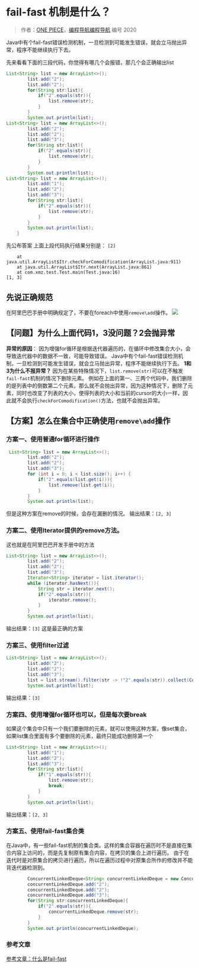 # fail-fast 机制是什么？

> 作者：[ONE PIECE](https://blog.csdn.net/weixin_51675464?type=blog)，[编程导航编程导航](https://wx.zsxq.com/dweb2/index/group/51122858222824) 编号 2020

Java中有个fail-fast错误检测机制，一旦检测到可能发生错误，就会立马抛出异常，程序不能继续执行下去。

先来看看下面的三段代码，你觉得有哪几个会报错，那几个会正确输出list

```java
List<String> list = new ArrayList<>();
        list.add("2");
        list.add("2");
        for(String str:list){
            if("2".equals(str)){
                list.remove(str);
            }
        }
        System.out.println(list);
List<String> list = new ArrayList<>();
        list.add("2");
        list.add("2");
        list.add("3");
        for(String str:list){
            if("2".equals(str)){
                list.remove(str);
            }
        }
        System.out.println(list);
List<String> list = new ArrayList<>();
        list.add("1");
        list.add("2");
        list.add("3");
        for(String str:list){
            if("2".equals(str)){
                list.remove(str);
            }
        }
        System.out.println(list);
    }
```

先公布答案 上面上段代码执行结果分别是： `[2]`

```Exception
	at java.util.ArrayList$Itr.checkForComodification(ArrayList.java:911)
	at java.util.ArrayList$Itr.next(ArrayList.java:861)
	at com.xmz.test.Test.main(Test.java:16)
[1, 3]
```

## 先说正确规范

在阿里巴巴手册中明确规定了，不要在foreach中使用`remove\add`操作。 ![](https://pic.yupi.icu/5563/202311300826859.png)

## 【问题】为什么上面代码1，3没问题？2会抛异常

**异常的原因**： 因为增强for循环是根据迭代器遍历的，在循环中修改集合大小，会导致迭代器中的数据不一致，可能导致错误。 Java中有个fail-fast错误检测机制，一旦检测到可能发生错误，就会立马抛出异常，程序不能继续执行下去。 **1和3为什么不报异常？** 因为在某些特殊情况下，`list.remove(str)`可以在不触发`fail-fast`机制的情况下删除元素。 例如在上面的第一、三两个代码中，我们删除的是列表中的倒数第二个元素，那么就不会抛出异常，因为这种情况下，删除了元素，同时也改变了列表的大小，使得列表的大小和当前的cursor的大小一样，因此就不会执行`checkForComodification()`方法，也就不会抛出异常。

## 【方案】怎么在集合中正确使用`remove\add`操作

### 方案一、使用普通for循环进行操作

```java
 List<String> list = new ArrayList<>();
        list.add("2");
        list.add("2");
        list.add("3");
        for (int i = 0; i < list.size(); i++) {
            if("2".equals(list.get(i))){
                list.remove(list.get(i));
            }
        }
        System.out.println(list);
```

但是这种方案在remove的时候，会存在漏删的情况。 输出结果：`[2, 3]`

### 方案二、使用Iterator提供的remove方法。

这也就是在阿里巴巴开发手册中的方法

```java
List<String> list = new ArrayList<>();
        list.add("2");
        list.add("2");
        list.add("3");
        Iterator<String> iterator = list.iterator();
        while (iterator.hasNext()){
            String str = iterator.next();
            if("2".equals(str)){
                iterator.remove();
            }
        }
        System.out.println(list);
```

输出结果：`[3]` 这是最正确的方案

### 方案三、使用filter过滤

```java
List<String> list = new ArrayList<>();
        list.add("2");
        list.add("2");
        list.add("3");
        list = list.stream().filter(str -> !"2".equals(str)).collect(Collectors.toList());
        System.out.println(list);
```

输出结果：`[3]`

### 方案四、使用增强for循环也可以，但是每次要break

如果这个集合中只有一个我们要删除的元素，就可以使用这种方案，像set集合，如果list集合里面有多个要删除的元素，最终只能成功删除第一个

```java
List<String> list = new ArrayList<>();
        list.add("1");
        list.add("2");
        list.add("3");
        for(String str:list){
            if("1".equals(str)){
                list.remove(str);
                break;
            }
        }
        System.out.println(list);
```

输出结果：`[2, 3]`

### 方案五、使用fail-fast集合类

在Java中，有一些fail-fast机制的集合类。这样的集合容器在遍历时不是直接在集合内容上访问的，而是先复制原有集合内容，在拷贝的集合上进行遍历。 由于在迭代时是对原集合的拷贝进行遍历，所以在遍历过程中对原集合所作的修改并不能背迭代器检测到。

```java
        ConcurrentLinkedDeque<String> concurrentLinkedDeque = new ConcurrentLinkedDeque<>();
        concurrentLinkedDeque.add("2");
        concurrentLinkedDeque.add("2");
        concurrentLinkedDeque.add("3");
        for(String str:concurrentLinkedDeque){
            if("2".equals(str)){
                concurrentLinkedDeque.remove(str);
            }
        }
        System.out.println(concurrentLinkedDeque);
```

### 参考文章

[参考文章：什么是fail-fast](https://www.cnblogs.com/54chensongxia/p/12470446.html)